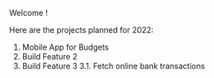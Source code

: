 Welcome !

Here are the projects planned for 2022:

1. Mobile App for Budgets
2. Build Feature 2
3. Build Feature 3
3.1. Fetch online bank transactions